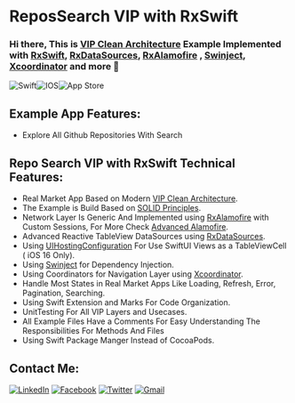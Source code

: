 # ReposSearch VIP with RxSwift
### Hi there, This is [VIP Clean Architecture][VIP Clean Architecture] Example Implemented with  [RxSwift][RxSwift],  [RxDataSources][RxDataSources], [RxAlamofire][RxAlamofire] ,  [Swinject][Swinject],  [Xcoordinator][Xcoordinator] and more 👋


<img alt="Swift" src="https://img.shields.io/badge/swift-%23FA7343.svg?&style=for-the-badge&logo=swift&logoColor=white"/><img alt="IOS" src="https://img.shields.io/badge/iOS-000000?style=for-the-badge&logo=ios&logoColor=white"><img alt="App Store" src="https://img.shields.io/badge/App_Store-0D96F6?style=for-the-badge&logo=app-store&logoColor=white" />

## Example App Features: 

- Explore All Github Repositories With Search

## Repo Search VIP with RxSwift Technical Features: 

- Real Market App Based on Modern [VIP Clean Architecture][VIP Clean Architecture].
- The Example is Build Based on [SOLID Principles][SOLID Principles].
- Network Layer Is Generic And Implemented using [RxAlamofire][RxAlamofire] with Custom Sessions, For More Check [Advanced Alamofire][Advanced Alamofire].
- Advanced Reactive TableView DataSources using [RxDataSources][RxDataSources].
- Using [UIHostingConfiguration][UIHostingConfiguration] For Use SwiftUI Views as a TableViewCell ( iOS 16 Only).
- Using [Swinject][Swinject] for Dependency Injection.
- Using Coordinators for Navigation Layer using [Xcoordinator][Xcoordinator].
- Handle Most States in Real Market Apps Like Loading, Refresh, Error, Pagination, Searching.
- Using Swift Extension and Marks For Code Organization.
- UnitTesting For All VIP Layers and Usecases.
- All Example Files Have a Comments For Easy Understanding The Responsibilities For Methods And Files
- Using Swift Package Manger Instead of CocoaPods.

[contact]: https://www.linkedin.com/in/ali-fayed-8682aa1a6/
[fb]: https://www.facebook.com/alifayed26/
[tw]: https://www.twitter.com/Aliifayed
[mail]: https://docs.google.com/document/d/1Oo4S9pl0yM4K4uewlOh7poLAmEKLbjnFelIYHxBQL7o/edit?usp=sharing
[VIP Clean Architecture]: https://www.kodeco.com/29416318-getting-started-with-the-vip-clean-architecture-pattern
[RxDataSources]: https://github.com/RxSwiftCommunity/RxDataSources
[RxAlamofire]: https://github.com/RxSwiftCommunity/RxAlamofire
[Swinject]: https://github.com/Swinject/Swinject
[Xcoordinator]: https://github.com/QuickBirdEng/XCoordinator
[RxSwift]: https://github.com/ReactiveX/RxSwift
[SOLID Principles]: https://www.kodeco.com/21503974-solid-principles-for-ios-apps
[UIHostingConfiguration]: https://developer.apple.com/documentation/SwiftUI/UIHostingConfiguration
[Advanced Alamofire]: https://www.kodeco.com/11668143-alamofire-tutorial-for-ios-advanced-usage

## Contact Me:

[<img alt="LinkedIn" src="https://img.shields.io/badge/linkedin%20-%230077B5.svg?&style=for-the-badge&logo=linkedin&logoColor=white"/>][contact]  [<img alt="Facebook" src="https://img.shields.io/badge/Facebook%20-%231877F2.svg?&style=for-the-badge&logo=Facebook&logoColor=white"/>][fb]  [<img alt="Twitter" src="https://img.shields.io/badge/Aliifayed%20-%231DA1F2.svg?&style=for-the-badge&logo=Twitter&logoColor=white"/>][tw]  [<img alt="Gmail" src="https://img.shields.io/badge/Gmail-D14836?style=for-the-badge&logo=gmail&logoColor=white" />][mail]
